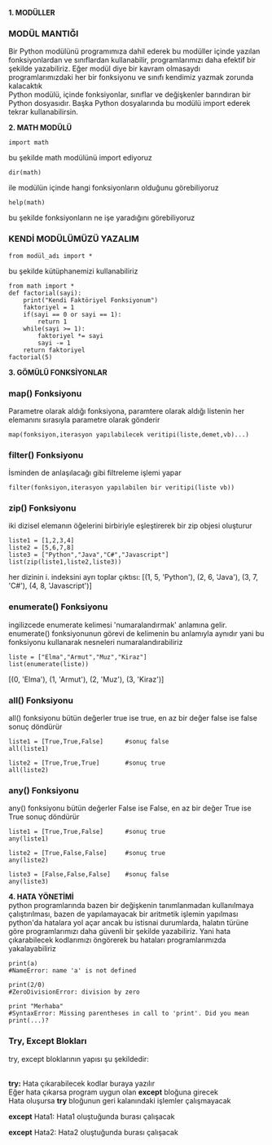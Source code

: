 **1. MODÜLLER**<br>
### MODÜL MANTIĞI<br>
Bir Python modülünü programımıza dahil ederek bu modüller içinde yazılan fonksiyonlardan ve sınıflardan kullanabilir, programlarımızı daha efektif bir şekilde yazabiliriz. Eğer modül diye bir kavram olmasaydı programlarımızdaki her bir fonksiyonu ve sınıfı kendimiz yazmak zorunda kalacaktık
<br>
Python modülü, içinde fonksiyonlar, sınıflar ve değişkenler barındıran bir Python dosyasıdır. Başka Python dosyalarında bu modülü import ederek tekrar kullanabilirsin.

**2. MATH MODÜLÜ**
```
import math 
```
bu şekilde math modülünü import ediyoruz

```
dir(math) 
```
ile modülün içinde hangi fonksiyonların olduğunu görebiliyoruz

```
help(math)
```
bu şekilde fonksiyonların ne işe yaradığını görebiliyoruz

### KENDİ MODÜLÜMÜZÜ YAZALIM<br>
```
from modül_adı import * 
```
bu şekilde kütüphanemizi kullanabiliriz

```
from math import *
def factorial(sayi):
    print("Kendi Faktöriyel Fonksiyonum")
    faktoriyel = 1 
    if(sayi == 0 or sayi == 1):
        return 1
    while(sayi >= 1):
        faktoriyel *= sayi
        sayi -= 1
    return faktoriyel
factorial(5)
```

**3. GÖMÜLÜ FONKSİYONLAR**<br>
### map() Fonksiyonu <br>
Parametre olarak aldığı fonksiyona, paramtere olarak aldığı listenin her elemanını sırasıyla parametre olarak gönderir
```
map(fonksiyon,iterasyon yapılabilecek veritipi(liste,demet,vb)...)
```

### filter() Fonksiyonu<br>
İsminden de anlaşılacağı gibi filtreleme işlemi yapar
```
filter(fonksiyon,iterasyon yapılabilen bir veritipi(liste vb))
```

### zip() Fonksiyonu<br>
iki dizisel elemanın öğelerini birbiriyle eşleştirerek bir zip objesi oluşturur
```
liste1 = [1,2,3,4]
liste2 = [5,6,7,8]
liste3 = ["Python","Java","C#","Javascript"]
list(zip(liste1,liste2,liste3))
```
her dizinin i. indeksini ayrı toplar
çıktısı: [(1, 5, 'Python'), (2, 6, 'Java'), (3, 7, 'C#'), (4, 8, 'Javascript')]

### enumerate() Fonksiyonu<br>
ingilizcede enumerate kelimesi 'numaralandırmak' anlamına gelir. enumerate() fonksiyonunun görevi de kelimenin bu anlamıyla aynıdır yani bu fonksiyonu kullanarak nesneleri numaralandırabiliriz
```
liste = ["Elma","Armut","Muz","Kiraz"]
list(enumerate(liste))
```
[(0, 'Elma'), (1, 'Armut'), (2, 'Muz'), (3, 'Kiraz')]

### all() Fonksiyonu<br>
all() fonksiyonu bütün değerler true ise true, en az bir değer false ise false sonuç döndürür
```
liste1 = [True,True,False]      #sonuç false
all(liste1)

liste2 = [True,True,True]       #sonuç true
all(liste2)
```

### any() Fonksiyonu<br>
any() fonksiyonu bütün değerler False ise False, en az bir değer True ise True sonuç döndürür
```
liste1 = [True,True,False]      #sonuç true
any(liste1)                   

liste2 = [True,False,False]     #sonuç true
any(liste2)

liste3 = [False,False,False]    #sonuç false
any(liste3)
```

**4. HATA YÖNETİMİ**<br>
python programlarında bazen bir değişkenin tanımlanmadan kullanılmaya çalıştırılması, bazen de yapılamayacak bir aritmetik işlemin yapılması python'da hatalara yol açar ancak bu istisnai durumlarda, halatın türüne göre programlarımızı daha güvenli bir şekilde yazabiliriz. Yani hata çıkarabilecek kodlarımızı öngörerek bu hataları programlarımızda yakalayabiliriz
```
print(a)
#NameError: name 'a' is not defined

print(2/0)
#ZeroDivisionError: division by zero

print "Merhaba"
#SyntaxError: Missing parentheses in call to 'print'. Did you mean print(...)?
```

### Try, Except Blokları<br>
try, except bloklarının yapısı şu şekildedir:<br>
<br>

**try:** Hata çıkarabilecek kodlar buraya yazılır<br>
Eğer hata çıkarsa program uygun olan **except** bloğuna girecek<br>
Hata oluşursa **try** bloğunun geri kalanındaki işlemler çalışmayacak
<br>

**except** Hata1: Hata1 oluştuğunda burası çalışacak<br>

**except** Hata2: Hata2 oluştuğunda burası çalışacak<br>